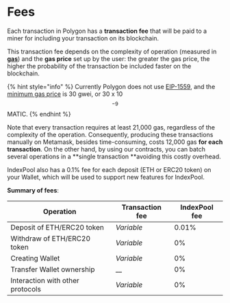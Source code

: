# Fees

Each transaction in Polygon has a **transaction fee** that will be paid to a miner for including your transaction on its blockchain.&#x20;

This transaction fee depends on the complexity of operation (measured in [**gas**](https://ethereum.org/en/developers/docs/gas/#what-is-gas)) and the **gas price** set up by the user: the greater the gas price, the higher the probability of the transaction be included faster on the blockchain.&#x20;

{% hint style="info" %}
Currently Polygon does not use [EIP-1559](https://ethereum.org/en/developers/docs/gas/#eip-1559), and the [minimum gas price](https://forum.matic.network/t/recommended-min-gas-price-setting/2531) is 30 gwei, or 30 x 10$${}^{-9}$$ MATIC. &#x20;
{% endhint %}

Note that every transaction requires at least 21,000 gas, regardless of the complexity of the operation. Consequently, producing these transactions manually on Metamask, besides time-consuming, costs 12,000 gas **for each transaction**. On the other hand, by using our contracts, you can batch several operations in a **single transaction **avoiding this costly overhead.&#x20;

IndexPool also has a 0.1% fee for each deposit (ETH or ERC20 token) on your Wallet, which will be used to support new features for IndexPool.

**Summary of fees**:

| Operation                        | Transaction fee | IndexPool fee |
| -------------------------------- | --------------- | ------------- |
| Deposit of ETH/ERC20 token       | _Variable_      | 0.01%         |
| Withdraw of ETH/ERC20 token      | _Variable_      | 0%            |
| Creating Wallet                  | _Variable_      | 0%            |
| Transfer Wallet ownership        | __              | 0%            |
| Interaction with other protocols | _Variable_      | 0%            |
